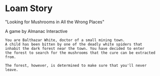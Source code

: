 Loam Story
=========

"Looking for Mushrooms in All the Wrong Places"

A game by Almanac Interactive

	You are Balthazar White, doctor of a small mining town.
	A child has been bitten by one of the deadly white spiders that
	inhabit the dark forest near the town. You have decided to enter
	the forest to search for the mushrooms that the cure can be extracted
	from.
	
	The forest, however, is determined to make sure that you'll never leave.
